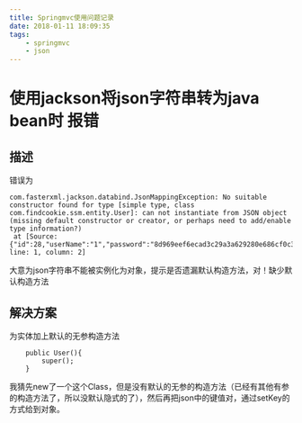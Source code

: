 ```yaml
---
title: Springmvc使用问题记录
date: 2018-01-11 18:09:35
tags:
    - springmvc
    - json
---
```


# 使用jackson将json字符串转为java bean时 报错

## 描述
错误为
```
com.fasterxml.jackson.databind.JsonMappingException: No suitable constructor found for type [simple type, class com.findcookie.ssm.entity.User]: can not instantiate from JSON object (missing default constructor or creator, or perhaps need to add/enable type information?)
 at [Source: {"id":28,"userName":"1","password":"8d969eef6ecad3c29a3a629280e686cf0c3f5d5a86aff3ca12020c923adc6c92","createdAt":1515638029000,"updatedAt":1515638029000}; line: 1, column: 2]
```
大意为json字符串不能被实例化为对象，提示是否遗漏默认构造方法，对！缺少默认构造方法

## 解决方案

为实体加上默认的无参构造方法
```
    public User(){
        super();
    }
```
我猜先new了一个这个Class，但是没有默认的无参的构造方法（已经有其他有参的构造方法了，所以没默认隐式的了），然后再把json中的键值对，通过setKey的方式给到对象。
